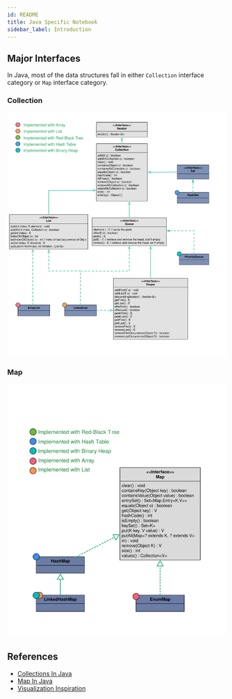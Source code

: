 ```yaml
---
id: README
title: Java Specific Notebook
sidebar_label: Introduction
---
```


## Major Interfaces
In Java, most of the data structures fall in either `Collection` interface category or `Map` interface category.

### Collection
![](./Viz-Collection.svg)

### Map
![](./Viz-Map.svg)

## References
 - [Collections In Java](https://www.javatpoint.com/collections-in-java)
 - [Map In Java](https://www.javatpoint.com/java-map)
 - [Visualization Inspiration](http://how2examples.com/java/collections)